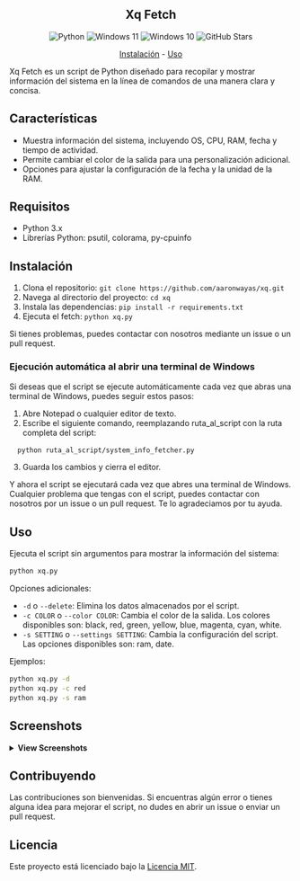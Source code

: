 <p align="center">
  <h2 align="center">Xq Fetch</h2>
  <p align="center"></p>
</p>

<p align="center">
  <a>
    <img alt="Python" src="https://img.shields.io/badge/Python-0078d4?style=for-the-badge&logo=python&logoColor=white" />
  <a>
    <img alt="Windows 11" src="https://img.shields.io/badge/Windows\_11-0078d4?style=for-the-badge&logo=windows-11&logoColor=white" />
  </a>
  <a>
    <img alt="Windows 10" src="https://img.shields.io/badge/Windows\_10-0078d4?style=for-the-badge&logo=windows-10&logoColor=white" />
  </a>
  <a>
    <img alt="GitHub Stars" src="https://img.shields.io/github/stars/aaronwayas/xq?style=for-the-badge&logo=github&labelColor=0078d4&color=0078d4" />
  </a>
</p>

<p align="center">
  <a href="#instalación">Instalación</a> -
  <a href="#uso">Uso</a>
</p>

Xq Fetch es un script de Python diseñado para recopilar y mostrar información del sistema en la línea de comandos de una manera clara y concisa.

## Características

- Muestra información del sistema, incluyendo OS, CPU, RAM, fecha y tiempo de actividad.
- Permite cambiar el color de la salida para una personalización adicional.
- Opciones para ajustar la configuración de la fecha y la unidad de la RAM.

## Requisitos

- Python 3.x
- Librerías Python: psutil, colorama, py-cpuinfo

## Instalación

1. Clona el repositorio: `git clone https://github.com/aaronwayas/xq.git`
2. Navega al directorio del proyecto: `cd xq`
3. Instala las dependencias: `pip install -r requirements.txt`
4. Ejecuta el fetch: `python xq.py`

Si tienes problemas, puedes contactar con nosotros mediante un issue o un pull request.

### Ejecución automática al abrir una terminal de Windows

Si deseas que el script se ejecute automáticamente cada vez que abras una terminal de Windows, puedes seguir estos pasos:

1. Abre Notepad o cualquier editor de texto.
2. Escribe el siguiente comando, reemplazando ruta_al_script con la ruta completa del script:

```bash
  python ruta_al_script/system_info_fetcher.py
  ```

3. Guarda los cambios y cierra el editor.

Y ahora el script se ejecutará cada vez que abres una terminal de Windows. Cualquier problema que tengas con el script, puedes contactar con nosotros por un issue o un pull request. Te lo agradeciamos por tu ayuda.

## Uso

Ejecuta el script sin argumentos para mostrar la información del sistema:

```bash
python xq.py
```

Opciones adicionales:

- `-d` o `--delete`: Elimina los datos almacenados por el script.
- `-c COLOR` o `--color COLOR`: Cambia el color de la salida. Los colores disponibles son: black, red, green, yellow, blue, magenta, cyan, white.
- `-s SETTING` o `--settings SETTING`: Cambia la configuración del script. Las opciones disponibles son: ram, date.

Ejemplos:

```bash
python xq.py -d
python xq.py -c red
python xq.py -s ram
```

## Screenshots

<details>
<br>
<summary><b>View Screenshots</b></summary <br>  

<p align="left"><img src="img/image.png" alt="image.png" width="70%"/></p>

</details>

## Contribuyendo

Las contribuciones son bienvenidas. Si encuentras algún error o tienes alguna idea para mejorar el script, no dudes en abrir un issue o enviar un pull request.

## Licencia

Este proyecto está licenciado bajo la [Licencia MIT](https://opensource.org/licenses/MIT).
